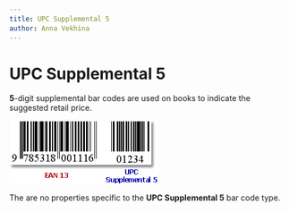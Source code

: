 ```yaml
---
title: UPC Supplemental 5
author: Anna Vekhina
---
```

# UPC Supplemental 5

**5**-digit supplemental bar codes are used on books to indicate the suggested retail price.

![](../../../../images/eurd-web-bar-code-upc-supplemental-5.png)

The are no properties specific to the **UPC Supplemental 5** bar code type.